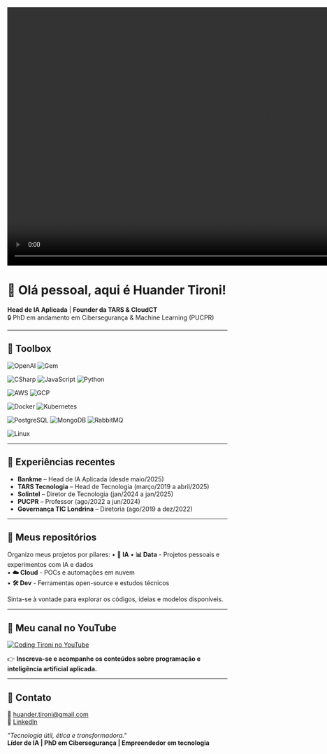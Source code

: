 <video align="right" height="590em" controls>
  <source src="https://youtu.be/KUnY_WRCA2E?si=gnFWhRAFD45mbnEi"></source>
</video>

# 👋 Olá pessoal, aqui é Huander Tironi!

**Head de IA Aplicada** | **Founder da TARS & CloudCT**  
🔒 PhD em andamento em Cibersegurança & Machine Learning (PUCPR)  

---

## 🧰 Toolbox

![OpenAI](https://img.shields.io/badge/OpenAI-412991.svg?style=for-the-badge&logo=OpenAI&logoColor=white) ![Gem](https://img.shields.io/badge/gem-7493FF?style=for-the-badge&logo=googlegemini&logoColor=white)

![CSharp](https://img.shields.io/badge/Csharp-000000?style=for-the-badge&logo=sharp&logoColor=white) ![JavaScript](https://img.shields.io/badge/javascript-F7DF1E?style=for-the-badge&logo=javascript&logoColor=white) ![Python](https://img.shields.io/badge/Python-3670A0?style=for-the-badge&logo=python&logoColor=white)

![AWS](https://img.shields.io/badge/AWS-f79400?style=for-the-badge&logo=amazon-aws&logoColor=white) ![GCP](https://img.shields.io/badge/GCP-4082f3?style=for-the-badge&logo=google-cloud&logoColor=white)

![Docker](https://img.shields.io/badge/Docker-2496ED?logo=docker&logoColor=white&style=for-the-badge) ![Kubernetes](https://img.shields.io/badge/kubernetes-%23326ce5.svg?style=for-the-badge&logo=kubernetes&logoColor=white)

![PostgreSQL](https://img.shields.io/badge/postgresql-31648C?style=for-the-badge&logo=postgresql&logoColor=white) ![MongoDB](https://img.shields.io/badge/MongoDB-1AAD57?style=for-the-badge&logo=mongodb&logoColor=white) ![RabbitMQ](https://img.shields.io/badge/Rabbitmq-FF6600?style=for-the-badge&logo=rabbitmq&logoColor=white)

![Linux](https://img.shields.io/badge/Linux-FCC624?style=for-the-badge&logo=linux&logoColor=black)

---

## 🚀 Experiências recentes

- **Bankme** – Head de IA Aplicada (desde maio/2025)  
- **TARS Tecnologia** – Head de Tecnologia (março/2019 a abril/2025)
- **Solintel** – Diretor de Tecnologia (jan/2024 a jan/2025)
- **PUCPR** – Professor (ago/2022 a jun/2024)
- **Governança TIC Londrina** – Diretoria (ago/2019 a dez/2022)  

---

## 📂 Meus repositórios

Organizo meus projetos por pilares:
• **🤖 IA** • **📊 Data** - Projetos pessoais e experimentos com IA e dados  
• **☁️ Cloud** - POCs e automações em nuvem  
• **🛠️ Dev** - Ferramentas open-source e estudos técnicos  

Sinta-se à vontade para explorar os códigos, ideias e modelos disponíveis.

---

## 🎥 Meu canal no YouTube

[![Coding Tironi no YouTube](https://img.shields.io/badge/YouTube-FF0000?style=for-the-badge&logo=youtube&logoColor=white)](https://www.youtube.com/@codingtironi)

👉 **Inscreva-se e acompanhe os conteúdos sobre programação e inteligência artificial aplicada.**

---

## 📧 Contato

📧 [huander.tironi@gmail.com](mailto:huander.tironi@gmail.com)  
🔗 [LinkedIn](https://www.linkedin.com/in/huandertironi)

*"Tecnologia útil, ética e transformadora."*  
**Líder de IA | PhD em Cibersegurança | Empreendedor em tecnologia**

